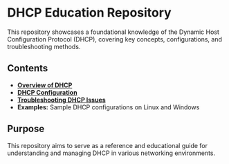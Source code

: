 # DHCP Education Repository

This repository showcases a foundational knowledge of the Dynamic Host Configuration Protocol (DHCP), covering key concepts, configurations, and troubleshooting methods.

## Contents
- **[Overview of DHCP](docs/DHCP_overview.md)**
- **[DHCP Configuration](docs/DHCP_configuration.md)**
- **[Troubleshooting DHCP Issues](docs/DHCP_troubleshooting.md)**
- **Examples:** Sample DHCP configurations on Linux and Windows

## Purpose
This repository aims to serve as a reference and educational guide for understanding and managing DHCP in various networking environments.
